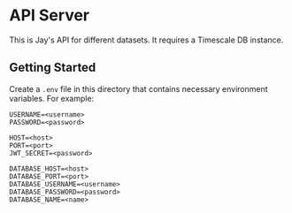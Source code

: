 # API Server

This is Jay's API for different datasets. It requires a Timescale DB instance.

## Getting Started

Create a `.env` file in this directory that contains necessary environment variables. For example:

```
USERNAME=<username>
PASSWORD=<password>

HOST=<host>
PORT=<port>
JWT_SECRET=<password>

DATABASE_HOST=<host>
DATABASE_PORT=<port>
DATABASE_USERNAME=<username>
DATABASE_PASSWORD=<password>
DATABASE_NAME=<name>
```

